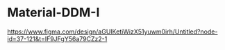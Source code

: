 # Material-DDM-I

https://www.figma.com/design/aGUIKetiWizX51yuwm0irh/Untitled?node-id=37-121&t=lF9JFgY56a79CZz2-1